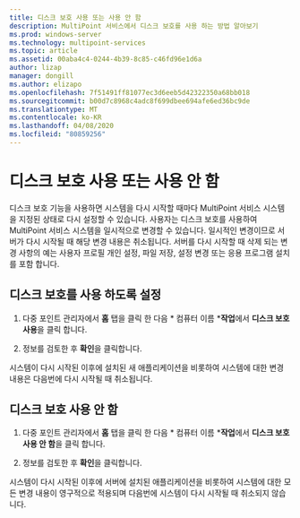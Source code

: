 ```yaml
---
title: 디스크 보호 사용 또는 사용 안 함
description: MultiPoint 서비스에서 디스크 보호를 사용 하는 방법 알아보기
ms.prod: windows-server
ms.technology: multipoint-services
ms.topic: article
ms.assetid: 00aba4c4-0244-4b39-8c85-c46fd96e1d6a
author: lizap
manager: dongill
ms.author: elizapo
ms.openlocfilehash: 7f51491ff81077ec3d6eeb5d42322350a68bb018
ms.sourcegitcommit: b00d7c8968c4adc8f699dbee694afe6ed36bc9de
ms.translationtype: MT
ms.contentlocale: ko-KR
ms.lasthandoff: 04/08/2020
ms.locfileid: "80859256"
---
```

# <a name="enable-or-disable-disk-protection"></a>디스크 보호 사용 또는 사용 안 함
디스크 보호 기능을 사용하면 시스템을 다시 시작할 때마다 MultiPoint 서비스 시스템을 지정된 상태로 다시 설정할 수 있습니다. 사용자는 디스크 보호를 사용하여 MultiPoint 서비스 시스템을 일시적으로 변경할 수 있습니다. 일시적인 변경이므로 서버가 다시 시작될 때 해당 변경 내용은 취소됩니다. 서버를 다시 시작할 때 삭제 되는 변경 사항의 예는 사용자 프로필 개인 설정, 파일 저장, 설정 변경 또는 응용 프로그램 설치를 포함 합니다.  
  
## <a name="enable-disk-protection"></a>디스크 보호를 사용 하도록 설정  
  
1.  다중 포인트 관리자에서 **홈** 탭을 클릭 한 다음 * 컴퓨터 이름 ***작업**에서 **디스크 보호 사용**을 클릭 합니다.  
  
2.  정보를 검토한 후 **확인**을 클릭합니다.  
  
시스템이 다시 시작된 이후에 설치된 새 애플리케이션을 비롯하여 시스템에 대한 변경 내용은 다음번에 다시 시작될 때 취소됩니다.  
  
## <a name="disable-disk-protection"></a>디스크 보호 사용 안 함  
  
1.  다중 포인트 관리자에서 **홈** 탭을 클릭 한 다음 * 컴퓨터 이름 ***작업**에서 **디스크 보호 사용 안 함**을 클릭 합니다.  
  
2.  정보를 검토한 후 **확인**을 클릭합니다.  
  
시스템이 다시 시작된 이후에 서버에 설치된 애플리케이션을 비롯하여 시스템에 대한 모든 변경 내용이 영구적으로 적용되며 다음번에 시스템이 다시 시작될 때 취소되지 않습니다.  
  
